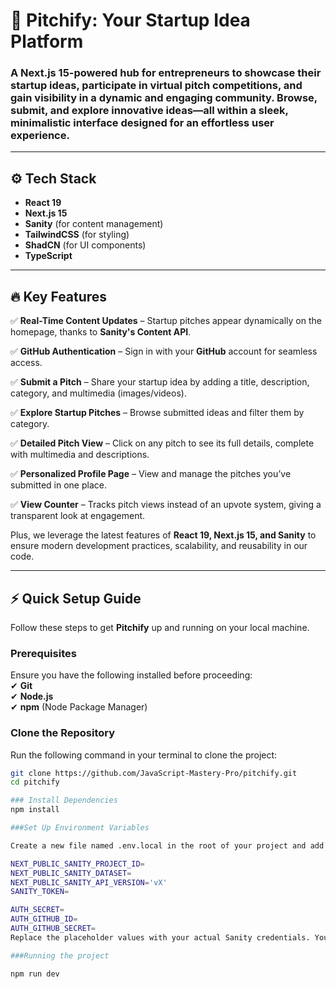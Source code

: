 # 🚀 Pitchify: Your Startup Idea Platform  

### A Next.js 15-powered hub for entrepreneurs to showcase their startup ideas, participate in virtual pitch competitions, and gain visibility in a dynamic and engaging community. Browse, submit, and explore innovative ideas—all within a sleek, minimalistic interface designed for an effortless user experience.  

---

## ⚙️ Tech Stack  
- **React 19**  
- **Next.js 15**  
- **Sanity** (for content management)  
- **TailwindCSS** (for styling)  
- **ShadCN** (for UI components)  
- **TypeScript**  

---

## 🔥 Key Features  

✅ **Real-Time Content Updates** – Startup pitches appear dynamically on the homepage, thanks to **Sanity's Content API**.  

✅ **GitHub Authentication** – Sign in with your **GitHub** account for seamless access.  

✅ **Submit a Pitch** – Share your startup idea by adding a title, description, category, and multimedia (images/videos).  

✅ **Explore Startup Pitches** – Browse submitted ideas and filter them by category.  

✅ **Detailed Pitch View** – Click on any pitch to see its full details, complete with multimedia and descriptions.  

✅ **Personalized Profile Page** – View and manage the pitches you’ve submitted in one place.  

✅ **View Counter** – Tracks pitch views instead of an upvote system, giving a transparent look at engagement.  


Plus, we leverage the latest features of **React 19, Next.js 15, and Sanity** to ensure modern development practices, scalability, and reusability in our code.  

---

## ⚡ Quick Setup Guide  

Follow these steps to get **Pitchify** up and running on your local machine.  

### Prerequisites  
Ensure you have the following installed before proceeding:  
✔ **Git**  
✔ **Node.js**  
✔ **npm** (Node Package Manager)  

### Clone the Repository  
Run the following command in your terminal to clone the project:  
```sh
git clone https://github.com/JavaScript-Mastery-Pro/pitchify.git
cd pitchify

### Install Dependencies
npm install

###Set Up Environment Variables

Create a new file named .env.local in the root of your project and add the following content:

NEXT_PUBLIC_SANITY_PROJECT_ID=
NEXT_PUBLIC_SANITY_DATASET=
NEXT_PUBLIC_SANITY_API_VERSION='vX'
SANITY_TOKEN=

AUTH_SECRET= 
AUTH_GITHUB_ID=
AUTH_GITHUB_SECRET=
Replace the placeholder values with your actual Sanity credentials. You can obtain these credentials by signing up & creating a new project on the Sanity website.

###Running the project

npm run dev



